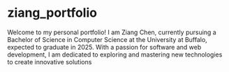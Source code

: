 # ziang_portfolio
Welcome to my personal portfolio! I am Ziang Chen, currently pursuing a Bachelor of Science in Computer Science at the University at Buffalo, expected to graduate in 2025. With a passion for software and web development, I am dedicated to exploring and mastering new technologies to create innovative solutions